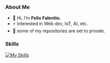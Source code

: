 ### About Me

- 👋 Hi, I’m **Felix Falentio.**
- ⚡ Interested in Web dev, IoT, AI, etc.
- 👀 some of my repositories are set to private.

### Skills

[![My Skills](https://skillicons.dev/icons?i=html,css,js,php,tailwind,react,ts,laravel,androidstudio,arduino,ubuntu,figma,ps&theme=light)](https://skillicons.dev)
